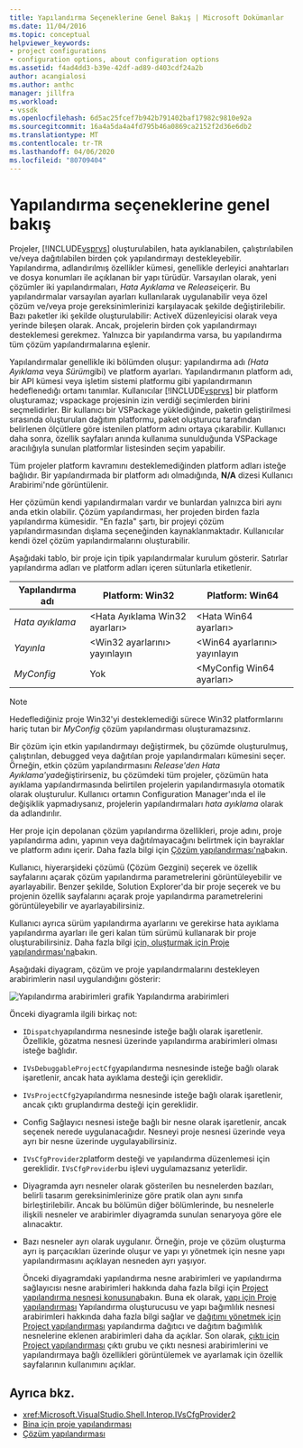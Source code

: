 ```yaml
---
title: Yapılandırma Seçeneklerine Genel Bakış | Microsoft Dokümanlar
ms.date: 11/04/2016
ms.topic: conceptual
helpviewer_keywords:
- project configurations
- configuration options, about configuration options
ms.assetid: f4ad4dd3-b39e-42df-ad89-d403cdf24a2b
author: acangialosi
ms.author: anthc
manager: jillfra
ms.workload:
- vssdk
ms.openlocfilehash: 6d5ac25fcef7b942b791402baf17982c9810e92a
ms.sourcegitcommit: 16a4a5da4a4fd795b46a0869ca2152f2d36e6db2
ms.translationtype: MT
ms.contentlocale: tr-TR
ms.lasthandoff: 04/06/2020
ms.locfileid: "80709404"
---
```

# <a name="configuration-options-overview"></a>Yapılandırma seçeneklerine genel bakış
Projeler, [!INCLUDE[vsprvs](../../code-quality/includes/vsprvs_md.md)] oluşturulabilen, hata ayıklanabilen, çalıştırılabilen ve/veya dağıtılabilen birden çok yapılandırmayı destekleyebilir. Yapılandırma, adlandırılmış özellikler kümesi, genellikle derleyici anahtarları ve dosya konumları ile açıklanan bir yapı türüdür. Varsayılan olarak, yeni çözümler iki yapılandırmaları, *Hata Ayıklama* ve *Release*içerir. Bu yapılandırmalar varsayılan ayarları kullanılarak uygulanabilir veya özel çözüm ve/veya proje gereksinimlerinizi karşılayacak şekilde değiştirilebilir. Bazı paketler iki şekilde oluşturulabilir: ActiveX düzenleyicisi olarak veya yerinde bileşen olarak. Ancak, projelerin birden çok yapılandırmayı desteklemesi gerekmez. Yalnızca bir yapılandırma varsa, bu yapılandırma tüm çözüm yapılandırmalarına eşlenir.

 Yapılandırmalar genellikle iki bölümden oluşur: yapılandırma adı *(Hata Ayıklama* veya *Sürüm*gibi) ve platform ayarları. Yapılandırmanın platform adı, bir API kümesi veya işletim sistemi platformu gibi yapılandırmanın hedeflenedığı ortamı tanımlar. Kullanıcılar [!INCLUDE[vsprvs](../../code-quality/includes/vsprvs_md.md)] bir platform oluşturamaz; vspackage projesinin izin verdiği seçimlerden birini seçmelidirler. Bir kullanıcı bir VSPackage yüklediğinde, paketin geliştirilmesi sırasında oluşturulan dağıtım platformu, paket oluşturucu tarafından belirlenen ölçütlere göre istenilen platform adını ortaya çıkarabilir. Kullanıcı daha sonra, özellik sayfaları anında kullanıma sunulduğunda VSPackage aracılığıyla sunulan platformlar listesinden seçim yapabilir.

 Tüm projeler platform kavramını desteklemediğinden platform adları isteğe bağlıdır. Bir yapılandırmada bir platform adı olmadığında, **N/A** dizesi Kullanıcı Arabirimi'nde görüntülenir.

 Her çözümün kendi yapılandırmaları vardır ve bunlardan yalnızca biri aynı anda etkin olabilir. Çözüm yapılandırması, her projeden birden fazla yapılandırma kümesidir. "En fazla" şartı, bir projeyi çözüm yapılandırmasından dışlama seçeneğinden kaynaklanmaktadır. Kullanıcılar kendi özel çözüm yapılandırmalarını oluşturabilir.

 Aşağıdaki tablo, bir proje için tipik yapılandırmalar kurulum gösterir. Satırlar yapılandırma adları ve platform adları içeren sütunlarla etiketlenir.

|Yapılandırma adı|Platform: Win32|Platform: Win64|
|------------------------|----------------------|----------------------|
|*Hata ayıklama*|\<Hata Ayıklama Win32 ayarları>|\<Hata Win64 ayarları>|
|*Yayınla*|\<Win32 ayarlarını> yayınlayın|\<Win64 ayarlarını> yayınlayın|
|*MyConfig*|Yok|\<MyConfig Win64 ayarları>|

> [!NOTE]
> Hedeflediğiniz proje Win32'yi desteklemediği sürece Win32 platformlarını hariç tutan bir *MyConfig* çözüm yapılandırması oluşturamazsınız.

 Bir çözüm için etkin yapılandırmayı değiştirmek, bu çözümde oluşturulmuş, çalıştırılan, debugged veya dağıtılan proje yapılandırmaları kümesini seçer. Örneğin, etkin çözüm yapılandırmasını *Release'den* *Hata Ayıklama'ya*değiştirirseniz, bu çözümdeki tüm projeler, çözümün hata ayıklama yapılandırmasında belirtilen projelerin yapılandırmasıyla otomatik olarak oluşturulur. Kullanıcı ortamın Configuration Manager'ında el ile değişiklik yapmadıysanız, projelerin yapılandırmaları *hata ayıklama* olarak da adlandırılır.

 Her proje için depolanan çözüm yapılandırma özellikleri, proje adını, proje yapılandırma adını, yapının veya dağıtılmayacağını belirtmek için bayraklar ve platform adını içerir. Daha fazla bilgi için [Çözüm yapılandırması'na](../../extensibility/internals/solution-configuration.md)bakın.

 Kullanıcı, hiyerarşideki çözümü (Çözüm Gezgini) seçerek ve özellik sayfalarını açarak çözüm yapılandırma parametrelerini görüntüleyebilir ve ayarlayabilir. Benzer şekilde, Solution Explorer'da bir proje seçerek ve bu projenin özellik sayfalarını açarak proje yapılandırma parametrelerini görüntüleyebilir ve ayarlayabilirsiniz.

 Kullanıcı ayrıca sürüm yapılandırma ayarlarını ve gerekirse hata ayıklama yapılandırma ayarları ile geri kalan tüm sürümü kullanarak bir proje oluşturabilirsiniz. Daha fazla bilgi [için, oluşturmak için Proje yapılandırması'na](../../extensibility/internals/project-configuration-for-building.md)bakın.

 Aşağıdaki diyagram, çözüm ve proje yapılandırmalarını destekleyen arabirimlerin nasıl uygulandığını gösterir:

 ![Yapılandırma arabirimleri grafik](../../extensibility/internals/media/vsconfiginterfaces.gif "vsConfigInterfaces") Yapılandırma arabirimleri

 Önceki diyagramla ilgili birkaç not:

- `IDispatch`yapılandırma nesnesinde isteğe bağlı olarak işaretlenir. Özellikle, gözatma nesnesi üzerinde yapılandırma arabirimleri olması isteğe bağlıdır.

- `IVsDebuggableProjectCfg`yapılandırma nesnesinde isteğe bağlı olarak işaretlenir, ancak hata ayıklama desteği için gereklidir.

- `IVsProjectCfg2`yapılandırma nesnesinde isteğe bağlı olarak işaretlenir, ancak çıktı gruplandırma desteği için gereklidir.

- Config Sağlayıcı nesnesi isteğe bağlı bir nesne olarak işaretlenir, ancak seçenek nerede uygulanacağıdır. Nesneyi proje nesnesi üzerinde veya ayrı bir nesne üzerinde uygulayabilirsiniz.

- `IVsCfgProvider2`platform desteği ve yapılandırma düzenlemesi için gereklidir. `IVsCfgProvider`bu işlevi uygulamazsanız yeterlidir.

- Diyagramda ayrı nesneler olarak gösterilen bu nesnelerden bazıları, belirli tasarım gereksinimlerinize göre pratik olan aynı sınıfa birleştirilebilir. Ancak bu bölümün diğer bölümlerinde, bu nesnelerle ilişkili nesneler ve arabirimler diyagramda sunulan senaryoya göre ele alınacaktır.

- Bazı nesneler ayrı olarak uygulanır. Örneğin, proje ve çözüm oluşturma ayrı iş parçacıkları üzerinde oluşur ve yapı yı yönetmek için nesne yapı yapılandırmasını açıklayan nesneden ayrı yaşıyor.

  Önceki diyagramdaki yapılandırma nesne arabirimleri ve yapılandırma sağlayıcısı nesne arabirimleri hakkında daha fazla bilgi için [Project yapılandırma nesnesi konusuna](../../extensibility/internals/project-configuration-object.md)bakın. Buna ek olarak, [yapı için Proje yapılandırması](../../extensibility/internals/project-configuration-for-building.md) Yapılandırma oluşturucusu ve yapı bağımlılık nesnesi arabirimleri hakkında daha fazla bilgi sağlar ve [dağıtımı yönetmek için Project yapılandırması](../../extensibility/internals/project-configuration-for-managing-deployment.md) yapılandırma dağıtıcı ve dağıtım bağımlılık nesnelerine eklenen arabirimleri daha da açıklar. Son olarak, [çıktı için Project yapılandırması](../../extensibility/internals/project-configuration-for-output.md) çıktı grubu ve çıktı nesnesi arabirimlerini ve yapılandırmaya bağlı özellikleri görüntülemek ve ayarlamak için özellik sayfalarının kullanımını açıklar.

## <a name="see-also"></a>Ayrıca bkz.
- <xref:Microsoft.VisualStudio.Shell.Interop.IVsCfgProvider2>
- [Bina için proje yapılandırması](../../extensibility/internals/project-configuration-for-building.md)
- [Çözüm yapılandırması](../../extensibility/internals/solution-configuration.md)
